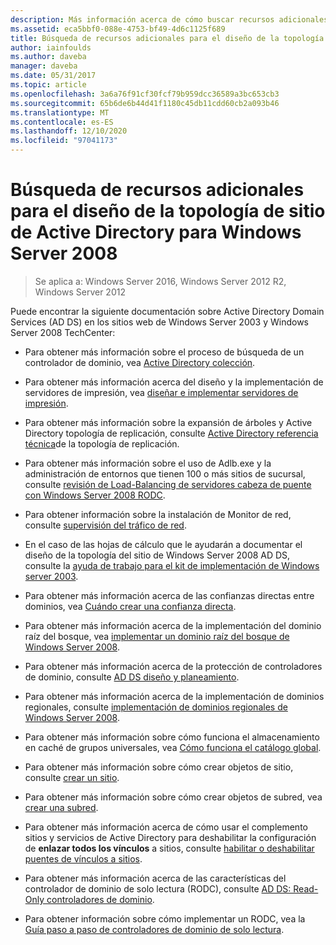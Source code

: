 ```yaml
---
description: Más información acerca de cómo buscar recursos adicionales para Windows Server 2008 Active Directory el diseño de la topología de sitio
ms.assetid: eca5bbf0-088e-4753-bf49-4d6c1125f689
title: Búsqueda de recursos adicionales para el diseño de la topología de sitio de Active Directory para Windows Server 2008
author: iainfoulds
ms.author: daveba
manager: daveba
ms.date: 05/31/2017
ms.topic: article
ms.openlocfilehash: 3a6a76f91cf30fcf79b959dcc36589a3bc653cb3
ms.sourcegitcommit: 65b6de6b44d41f1180c45db11cdd60cb2a093b46
ms.translationtype: MT
ms.contentlocale: es-ES
ms.lasthandoff: 12/10/2020
ms.locfileid: "97041173"
---
```

# <a name="finding-additional-resources-for-windows-server-2008-active-directory-site-topology-design"></a>Búsqueda de recursos adicionales para el diseño de la topología de sitio de Active Directory para Windows Server 2008

> Se aplica a: Windows Server 2016, Windows Server 2012 R2, Windows Server 2012

Puede encontrar la siguiente documentación sobre Active Directory Domain Services (AD DS) en los sitios web de Windows Server 2003 y Windows Server 2008 TechCenter:

- Para obtener más información sobre el proceso de búsqueda de un controlador de dominio, vea [Active Directory colección](/previous-versions/windows/it-pro/windows-server-2003/cc780036(v=ws.10)).

- Para obtener más información acerca del diseño y la implementación de servidores de impresión, vea [diseñar e implementar servidores de impresión](/previous-versions/windows/it-pro/windows-server-2003/cc785842(v=ws.10)).

- Para obtener más información sobre la expansión de árboles y Active Directory topología de replicación, consulte [Active Directory referencia técnica](/previous-versions/windows/it-pro/windows-server-2003/cc755326(v=ws.10))de la topología de replicación.

- Para obtener más información sobre el uso de Adlb.exe y la administración de entornos que tienen 100 o más sitios de sucursal, consulte [revisión de Load-Balancing de servidores cabeza de puente con Windows Server 2008 RODC](/previous-versions/windows/it-pro/windows-server-2008-r2-and-2008/dd735927(v%3dws.10)).

- Para obtener información sobre la instalación de Monitor de red, consulte [supervisión del tráfico de red](/previous-versions/windows/it-pro/windows-server-2003/cc783075(v=ws.10)).

- En el caso de las hojas de cálculo que le ayudarán a documentar el diseño de la topología del sitio de Windows Server 2008 AD DS, consulte la [ayuda de trabajo para el kit de implementación de Windows server 2003](https://microsoft.com/download/details.aspx?id=9608).

- Para obtener más información acerca de las confianzas directas entre dominios, vea [Cuándo crear una confianza directa](/previous-versions/windows/it-pro/windows-server-2008-r2-and-2008/cc754538(v=ws.11)).

- Para obtener más información acerca de la implementación del dominio raíz del bosque, vea [implementar un dominio raíz del bosque de Windows Server 2008](/previous-versions/windows/it-pro/windows-server-2008-r2-and-2008/cc731174(v=ws.10)).

- Para obtener más información acerca de la protección de controladores de dominio, consulte [AD DS diseño y planeamiento](./ad-ds-design-and-planning.md).

- Para obtener más información acerca de la implementación de dominios regionales, consulte [implementación de dominios regionales de Windows Server 2008](/previous-versions/windows/it-pro/windows-server-2008-r2-and-2008/cc755118(v=ws.10)).

- Para obtener más información sobre cómo funciona el almacenamiento en caché de grupos universales, vea [Cómo funciona el catálogo global](/previous-versions/windows/it-pro/windows-server-2003/cc737410(v=ws.10)).

- Para obtener más información sobre cómo crear objetos de sitio, consulte [crear un sitio](/previous-versions/windows/it-pro/windows-server-2008-r2-and-2008/cc772304(v=ws.11)).

- Para obtener más información sobre cómo crear objetos de subred, vea [crear una subred](/previous-versions/windows/it-pro/windows-server-2008-r2-and-2008/cc770372(v=ws.11)).

- Para obtener más información acerca de cómo usar el complemento sitios y servicios de Active Directory para deshabilitar la configuración de **enlazar todos los vínculos** a sitios, consulte [habilitar o deshabilitar puentes de vínculos a sitios](/previous-versions/windows/it-pro/windows-server-2003/cc738789(v=ws.10)).

- Para obtener más información acerca de las características del controlador de dominio de solo lectura (RODC), consulte [AD DS: Read-Only controladores de dominio](/previous-versions/windows/it-pro/windows-server-2008-r2-and-2008/cc732801(v=ws.10)).

- Para obtener información sobre cómo implementar un RODC, vea la [Guía paso a paso de controladores de dominio de solo lectura](/previous-versions/windows/it-pro/windows-server-2008-r2-and-2008/cc772234(v=ws.10)).
